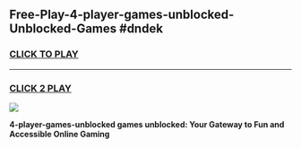 
## Free-Play-4-player-games-unblocked-Unblocked-Games #dndek
<h3>
<a href="https://news.freeplayer.one?title=4-player-games-unblocked&ref=8M">CLICK TO PLAY</a></h3>
<hr>

<h3>
<a href="https://news.freeplayer.one?title=4-player-games-unblocked&ref=8M">CLICK 2 PLAY</a>
  
</h3>

<a href="https://news.freeplayer.one?title=4-player-games-unblocked&ref=8M"><img src="https://clearcache.store/games.png"></a>


**4-player-games-unblocked games unblocked: Your Gateway to Fun and Accessible Online Gaming**
